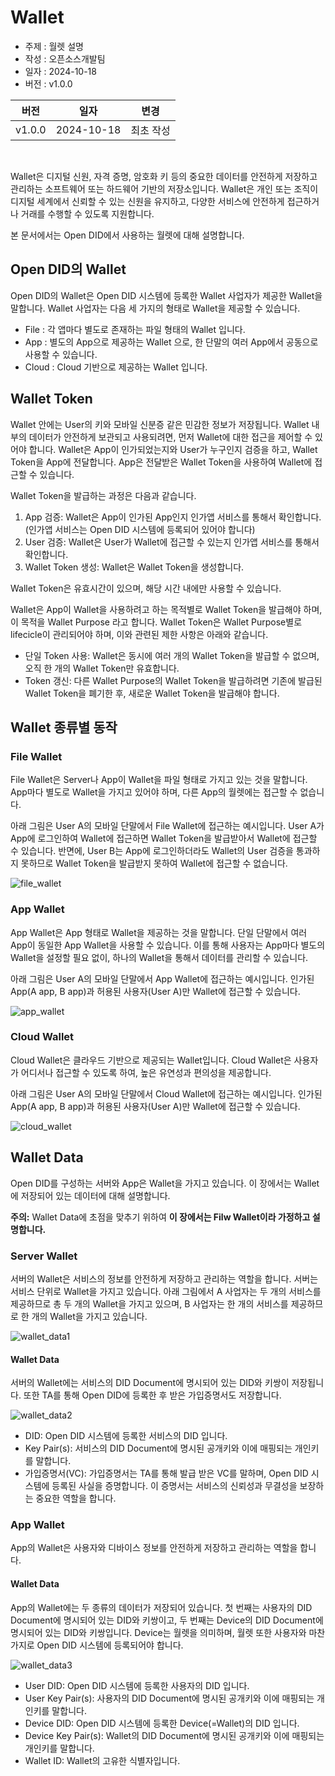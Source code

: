 # Wallet

- 주제 : 월렛 설명
- 작성 : 오픈소스개발팀
- 일자 : 2024-10-18
- 버전 : v1.0.0

| 버전 | 일자       | 변경         |
| ------- | ---------- | --------------- |
| v1.0.0  | 2024-10-18 | 최초 작성 |

<br>

Wallet은 디지털 신원, 자격 증명, 암호화 키 등의 중요한 데이터를 안전하게 저장하고 관리하는 소프트웨어 또는 하드웨어 기반의 저장소입니다. Wallet은 개인 또는 조직이 디지털 세계에서 신뢰할 수 있는 신원을 유지하고, 다양한 서비스에 안전하게 접근하거나 거래를 수행할 수 있도록 지원합니다.

본 문서에서는 Open DID에서 사용하는 월렛에 대해 설명합니다.

## Open DID의 Wallet
Open DID의 Wallet은 Open DID 시스템에 등록한 Wallet 사업자가 제공한 Wallet을 말합니다. Wallet 사업자는 다음 세 가지의 형태로 Wallet을 제공할 수 있습니다.
* File : 각 앱마다 별도로 존재하는 파일 형태의 Wallet 입니다.
* App : 별도의 App으로 제공하는 Wallet 으로, 한 단말의 여러 App에서 공동으로 사용할 수 있습니다.
* Cloud : Cloud 기반으로 제공하는 Wallet 입니다.

## Wallet Token
Wallet 안에는 User의 키와 모바일 신분증 같은 민감한 정보가 저장됩니다. Wallet 내부의 데이터가 안전하게 보관되고 사용되려면, 먼저 Wallet에 대한 접근을 제어할 수 있어야 합니다. Wallet은 App이 인가되었는지와 User가 누구인지 검증을 하고, Wallet Token을 App에 전달합니다. App은 전달받은 Wallet Token을 사용하여 Wallet에 접근할 수 있습니다.

Wallet Token을 발급하는 과정은 다음과 같습니다.
1. App 검증: Wallet은 App이 인가된 App인지 인가앱 서비스를 통해서 확인합니다. (인가앱 서비스는 Open DID 시스템에 등록되어 있어야 합니다)
2. User 검증: Wallet은 User가 Wallet에 접근할 수 있는지 인가앱 서비스를 통해서 확인합니다.
3. Wallet Token 생성: Wallet은 Wallet Token을 생성합니다.

Wallet Token은 유효시간이 있으며, 해당 시간 내에만 사용할 수 있습니다. 

Wallet은 App이 Wallet을 사용하려고 하는 목적별로 Wallet Token을 발급해야 하며, 이 목적을 Wallet Purpose 라고 합니다. Wallet Token은 Wallet Purpose별로 lifecicle이 관리되어야 하며, 이와 관련된 제한 사항은 아래와 같습니다.
* 단일 Token 사용: Wallet은 동시에 여러 개의 Wallet Token을 발급할 수 없으며, 오직 한 개의 Wallet Token만 유효합니다.
* Token 갱신: 다른 Wallet Purpose의 Wallet Token을 발급하려면 기존에 발급된 Wallet Token을 폐기한 후, 새로운 Wallet Token을 발급해야 합니다.

## Wallet 종류별 동작
### File Wallet
File Wallet은 Server나 App이 Wallet을 파일 형태로 가지고 있는 것을 말합니다. App마다 별도로 Wallet을 가지고 있어야 하며, 다른 App의 월렛에는 접근할 수 없습니다.

아래 그림은 User A의 모바일 단말에서 File Wallet에 접근하는 예시입니다. User A가 App에 로그인하여 Wallet에 접근하면 Wallet Token을 발급받아서 Wallet에 접근할 수 있습니다. 반면에, User B는 App에 로그인하더라도 Wallet의 User 검증을 통과하지 못하므로 Wallet Token을 발급받지 못하여 Wallet에 접근할 수 없습니다.

![file_wallet](./images/wallet_type_file_ko.svg)

### App Wallet
App Wallet은 App 형태로 Wallet을 제공하는 것을 말합니다. 단일 단말에서 여러 App이 동일한 App Wallet을 사용할 수 있습니다. 이를 통해 사용자는 App마다 별도의 Wallet을 설정할 필요 없이, 하나의 Wallet을 통해서 데이터를 관리할 수 있습니다.

아래 그림은 User A의 모바일 단말에서 App Wallet에 접근하는 예시입니다. 인가된 App(A app, B app)과 허용된 사용자(User A)만 Wallet에 접근할 수 있습니다.

![app_wallet](./images/wallet_type_app_ko.svg)

### Cloud Wallet
Cloud Wallet은 클라우드 기반으로 제공되는 Wallet입니다. Cloud Wallet은 사용자가 어디서나 접근할 수 있도록 하여, 높은 유연성과 편의성을 제공합니다. 

아래 그림은 User A의 모바일 단말에서 Cloud Wallet에 접근하는 예시입니다. 인가된 App(A app, B app)과 허용된 사용자(User A)만 Wallet에 접근할 수 있습니다.

![cloud_wallet](./images/wallet_type_cloud_ko.svg)

## Wallet Data
Open DID를 구성하는 서버와 App은 Wallet을 가지고 있습니다. 이 장에서는 Wallet에 저장되어 있는 데이터에 대해 설명합니다.

**주의:** Wallet Data에 초점을 맞추기 위하여 **이 장에서는 Filw Wallet이라 가정하고 설명합니다.**

### Server Wallet
서버의 Wallet은 서비스의 정보를 안전하게 저장하고 관리하는 역할을 합니다. 서버는 서비스 단위로 Wallet을 가지고 있습니다. 
아래 그림에서 A 사업자는 두 개의 서비스를 제공하므로 총 두 개의 Wallet을 가지고 있으며, B 사업자는 한 개의 서비스를 제공하므로 한 개의 Wallet을 가지고 있습니다.

![wallet_data1](./images/components_service_detail_ko.svg)

#### Wallet Data
서버의 Wallet에는 서비스의 DID Document에 명시되어 있는 DID와 키쌍이 저장됩니다. 또한 TA를 통해 Open DID에 등록한 후 받은 가입증명서도 저장합니다.

![wallet_data2](./images/components_wallet_detail_ko.svg)

* DID: Open DID 시스템에 등록한 서비스의 DID 입니다.
* Key Pair(s): 서비스의 DID Document에 명시된 공개키와 이에 매핑되는 개인키를 말합니다.
* 가입증명서(VC): 가입증명서는 TA를 통해 발급 받은 VC를 말하며, Open DID 시스템에 등록된 사실을 증명합니다. 이 증명서는 서비스의 신뢰성과 무결성을 보장하는 중요한 역할을 합니다.

### App Wallet
App의 Wallet은 사용자와 디바이스 정보를 안전하게 저장하고 관리하는 역할을 합니다.

#### Wallet Data
App의 Wallet에는 두 종류의 데이터가 저장되어 있습니다. 
첫 번째는 사용자의 DID Document에 명시되어 있는 DID와 키쌍이고, 두 번째는 Device의 DID Document에 명시되어 있는 DID와 키쌍입니다. Device는 월렛을 의미하며, 월렛 또한 사용자와 마찬가지로 Open DID 시스템에 등록되어야 합니다.

![wallet_data3](./images/components_app_ko.svg)

* User DID: Open DID 시스템에 등록한 사용자의 DID 입니다.
* User Key Pair(s): 사용자의 DID Document에 명시된 공개키와 이에 매핑되는 개인키를 말합니다.
* Device DID: Open DID 시스템에 등록한 Device(=Wallet)의 DID 입니다.
* Device Key Pair(s): Wallet의 DID Document에 명시된 공개키와 이에 매핑되는 개인키를 말합니다.
* Wallet ID: Wallet의 고유한 식별자입니다.